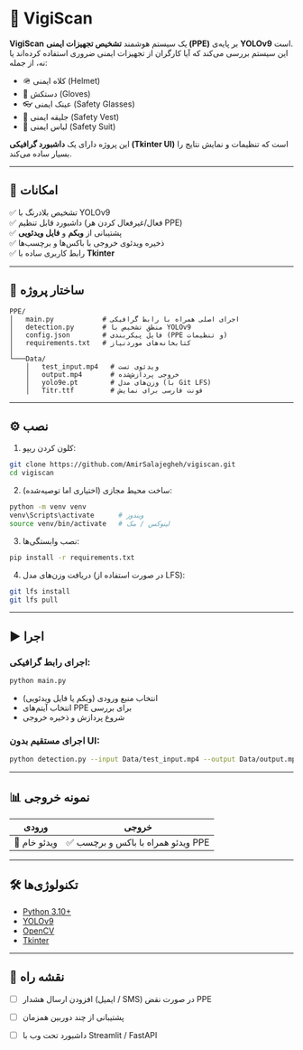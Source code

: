 # 🦺 VigiScan  

**VigiScan** یک سیستم هوشمند **تشخیص تجهیزات ایمنی (PPE)** بر پایه‌ی **YOLOv9** است.  
این سیستم بررسی می‌کند که آیا کارگران از تجهیزات ایمنی ضروری استفاده کرده‌اند یا نه، از جمله:  
- 🪖 کلاه ایمنی (Helmet)  
- 🧤 دستکش (Gloves)  
- 👓 عینک ایمنی (Safety Glasses)  
- 👕 جلیقه ایمنی (Safety Vest)  
- 🧥 لباس ایمنی (Safety Suit)  

این پروژه دارای یک **داشبورد گرافیکی (Tkinter UI)** است که تنظیمات و نمایش نتایج را بسیار ساده می‌کند.  

---

## 🚀 امکانات  

✅ تشخیص بلادرنگ با YOLOv9  
✅ داشبورد قابل تنظیم (فعال/غیرفعال کردن هر PPE)  
✅ پشتیبانی از **وبکم** و **فایل ویدئویی**  
✅ ذخیره ویدئوی خروجی با باکس‌ها و برچسب‌ها  
✅ رابط کاربری ساده با **Tkinter**  

---

## 📂 ساختار پروژه  

```
PPE/
│   main.py            # اجرای اصلی همراه با رابط گرافیکی
│   detection.py       # منطق تشخیص با YOLOv9
│   config.json        # فایل پیکربندی (PPE و تنظیمات)
│   requirements.txt   # کتابخانه‌های موردنیاز
│
└───Data/
    │   test_input.mp4   # ویدئوی تست
    │   output.mp4       # خروجی پردازش‌شده
    │   yolo9e.pt        # وزن‌های مدل (با Git LFS)
    │   Titr.ttf         # فونت فارسی برای نمایش
```

---

## ⚙️ نصب  

1. کلون کردن ریپو:  
```bash
git clone https://github.com/AmirSalajegheh/vigiscan.git
cd vigiscan
```

2. ساخت محیط مجازی (اختیاری اما توصیه‌شده):  
```bash
python -m venv venv
venv\Scripts\activate      # ویندوز
source venv/bin/activate   # لینوکس / مک
```

3. نصب وابستگی‌ها:  
```bash
pip install -r requirements.txt
```

4. دریافت وزن‌های مدل (در صورت استفاده از LFS):  
```bash
git lfs install
git lfs pull
```

---

## ▶️ اجرا  

### اجرای رابط گرافیکی:  
```bash
python main.py
```

- انتخاب منبع ورودی (وبکم یا فایل ویدئویی)  
- انتخاب آیتم‌های PPE برای بررسی  
- شروع پردازش و ذخیره خروجی  

### اجرای مستقیم بدون UI:  
```bash
python detection.py --input Data/test_input.mp4 --output Data/output.mp4
```

---

## 📊 نمونه خروجی  

| ورودی | خروجی |
|-------|-------|
| 🎥 ویدئو خام | ✅ ویدئو همراه با باکس و برچسب PPE |

---

## 🛠 تکنولوژی‌ها  

- [Python 3.10+](https://www.python.org/)  
- [YOLOv9](https://github.com/WongKinYiu/yolov9)  
- [OpenCV](https://opencv.org/)  
- [Tkinter](https://docs.python.org/3/library/tkinter.html)  

---

## 📌 نقشه راه  

- [ ] افزودن ارسال هشدار (ایمیل / SMS) در صورت نقض PPE  
- [ ] پشتیبانی از چند دوربین همزمان  
- [ ] داشبورد تحت وب با Streamlit / FastAPI  


